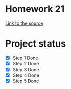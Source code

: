 # Homework 21
[Link to the source](https://skyengpublic.notion.site/21-29e974fd9929422e8a3badc01b29f713)
# Project status
- [x] Step 1 Done
- [x] Step 2 Done
- [x] Step 3 Done
- [x] Step 4 Done
- [x] Step 5 Done
